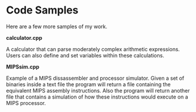 <h1>Code Samples</h1>

Here are a few more samples of my work.

<b>calculator.cpp</b>

A calculator that can parse moderately complex arithmetic expressions.
Users can also define and set variables within these calculations.

<b>MIPSsim.cpp</b>

Example of a MIPS dissassembler and processor simulator.
Given a set of binaries inside a text file the program will return a file containing the equivalent MIPS assembly instructions.
Also the program will return another file that contains a simulation of how these instructions would execute on a MIPS processor.
